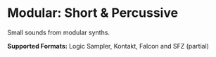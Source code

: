 # Modular: Short & Percussive
 
Small sounds from modular synths.

**Supported Formats:** Logic Sampler, Kontakt, Falcon and SFZ (partial)
